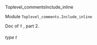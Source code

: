 Toplevel_commentsInclude_inline

 Module  `` Toplevel_comments.Include_inline `` 


Doc of  `` T `` , part 2.

<a id="type-t"></a>
###### type t

